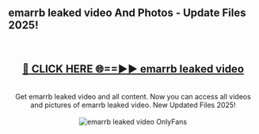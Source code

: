 <h2>emarrb leaked video And Photos - Update Files 2025!</h2>
<br>
<div align="center">
<h2><a href="https://linkcuts.com/hfmhzwbr" rel="nofollow">🔴 CLICK HERE 🌐==►► emarrb leaked video</a></h2>
<br>
Get emarrb leaked video and all content. Now you can access all videos and pictures of emarrb leaked video. New Updated Files 2025!
<br>
<br>
<a href="https://linkcuts.com/hfmhzwbr" rel="nofollow" data-target="animated-image.originalLink"><img src="https://i.ibb.co.com/WyWwxjT/player-gif2.gif" alt="emarrb leaked video OnlyFans" style="max-width: 100%; display: inline-block;" data-target="animated-image.originalImage"></a>
</div>
<br>